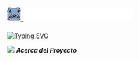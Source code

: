 <h1>
  <a href="https://github.com/ALX-13"> 
    <img src="https://github.com/PublicEnemy15/ForoRata/blob/main/src/assets/imagenes/ratas/SmallRat.webp?raw=true" width="30"> 
    <img src="https://github.com/PublicEnemy15/ForoRata/blob/main/src/assets/imagenes/ReadMe/ForoRata.webp?raw=true" width="250"> 
  </a>
</h1>

<a href="https://git.io/typing-svg"><img src="https://readme-typing-svg.demolab.com?font=Archivo+Black&size=25&pause=1000&color=B83CEC&width=435&lines=Proyecto+ForoRata+para+Marcos+de+Desarrollo+Web" alt="Typing SVG" /></a>


<img src = "https://github.com/7oSkaaa/7oSkaaa/blob/main/Images/about_me.gif?raw=true" width = 35>&nbsp;***Acerca del Proyecto***


